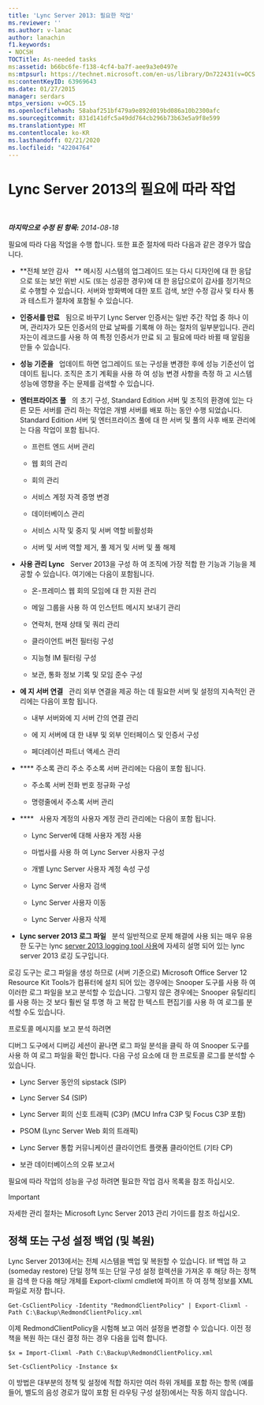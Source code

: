 ```yaml
---
title: 'Lync Server 2013: 필요한 작업'
ms.reviewer: ''
ms.author: v-lanac
author: lanachin
f1.keywords:
- NOCSH
TOCTitle: As-needed tasks
ms:assetid: b66bc6fe-f138-4cf4-ba7f-aee9a3e0497e
ms:mtpsurl: https://technet.microsoft.com/en-us/library/Dn722431(v=OCS.15)
ms:contentKeyID: 63969643
ms.date: 01/27/2015
manager: serdars
mtps_version: v=OCS.15
ms.openlocfilehash: 58abaf251bf479a9e892d019bd086a10b2300afc
ms.sourcegitcommit: 831d141dfc5a49dd764cb296b73b63e5a9f8e599
ms.translationtype: MT
ms.contentlocale: ko-KR
ms.lasthandoff: 02/21/2020
ms.locfileid: "42204764"
---
```

<div data-xmlns="http://www.w3.org/1999/xhtml">

<div class="topic" data-xmlns="http://www.w3.org/1999/xhtml" data-msxsl="urn:schemas-microsoft-com:xslt" data-cs="https://msdn.microsoft.com/">

<div data-asp="https://msdn2.microsoft.com/asp">

# <a name="as-needed-tasks-in-lync-server-2013"></a>Lync Server 2013의 필요에 따라 작업

</div>

<div id="mainSection">

<div id="mainBody">

<span> </span>

_**마지막으로 수정 된 항목:** 2014-08-18_

필요에 따라 다음 작업을 수행 합니다. 또한 표준 절차에 따라 다음과 같은 경우가 많습니다.

  - **전체 보안 감사   ** 메시징 시스템의 업그레이드 또는 다시 디자인에 대 한 응답으로 또는 보안 위반 시도 (또는 성공한 경우)에 대 한 응답으로이 감사를 정기적으로 수행할 수 있습니다. 서버와 방화벽에 대한 포트 검색, 보안 수정 감사 및 타사 통과 테스트가 절차에 포함될 수 있습니다.

  - **인증서를 만료**   됨으로 바꾸기 Lync Server 인증서는 일반 주간 작업 중 하나 이며, 관리자가 모든 인증서의 만료 날짜를 기록해 야 하는 절차의 일부분입니다. 관리자는이 레코드를 사용 하 여 특정 인증서가 만료 되 고 필요에 따라 바뀔 때 알림을 만들 수 있습니다.

  - **성능 기준을**   업데이트 하면 업그레이드 또는 구성을 변경한 후에 성능 기준선이 업데이트 됩니다. 조직은 초기 계획을 사용 하 여 성능 변경 사항을 측정 하 고 시스템 성능에 영향을 주는 문제를 검색할 수 있습니다.

  - **엔터프라이즈 풀**   의 초기 구성, Standard Edition 서버 및 조직의 환경에 있는 다른 모든 서버를 관리 하는 작업은 개별 서버를 배포 하는 동안 수행 되었습니다. Standard Edition 서버 및 엔터프라이즈 풀에 대 한 서버 및 풀의 사후 배포 관리에는 다음 작업이 포함 됩니다.
    
      - 프런트 엔드 서버 관리
    
      - 웹 회의 관리
    
      - 회의 관리
    
      - 서비스 계정 자격 증명 변경
    
      - 데이터베이스 관리
    
      - 서비스 시작 및 중지 및 서버 역할 비활성화
    
      - 서버 및 서버 역할 제거, 풀 제거 및 서버 및 풀 해제

  - **사용 관리 Lync**   Server 2013을 구성 하 여 조직에 가장 적합 한 기능과 기능을 제공할 수 있습니다. 여기에는 다음이 포함됩니다.
    
      - 온-프레미스 웹 회의 모임에 대 한 지원 관리
    
      - 메일 그룹을 사용 하 여 인스턴트 메시지 보내기 관리
    
      - 연락처, 현재 상태 및 쿼리 관리
    
      - 클라이언트 버전 필터링 구성
    
      - 지능형 IM 필터링 구성
    
      - 보관, 통화 정보 기록 및 모임 준수 구성

  - **에 지 서버 연결**   관리 외부 연결을 제공 하는 데 필요한 서버 및 설정의 지속적인 관리에는 다음이 포함 됩니다.
    
      - 내부 서버와에 지 서버 간의 연결 관리
    
      - 에 지 서버에 대 한 내부 및 외부 인터페이스 및 인증서 구성
    
      - 페더레이션 파트너 액세스 관리

  - **** 주소록 관리 주소 주소록 서버 관리에는 다음이 포함 됩니다.   
    
      - 주소록 서버 전화 번호 정규화 구성
    
      - 명령줄에서 주소록 서버 관리

  - ****   사용자 계정의 사용자 계정 관리 관리에는 다음이 포함 됩니다.
    
      - Lync Server에 대해 사용자 계정 사용
    
      - 마법사를 사용 하 여 Lync Server 사용자 구성
    
      - 개별 Lync Server 사용자 계정 속성 구성
    
      - Lync Server 사용자 검색
    
      - Lync Server 사용자 이동
    
      - Lync Server 사용자 삭제

  - **Lync server 2013 로그 파일**   분석 일반적으로 문제 해결에 사용 되는 매우 유용한 도구는 lync [server 2013 logging tool 사용](https://technet.microsoft.com/library/gg558599.aspx)에 자세히 설명 되어 있는 lync server 2013 로깅 도구입니다.

로깅 도구는 로그 파일을 생성 하므로 (서버 기준으로) Microsoft Office Server 12 Resource Kit Tools가 컴퓨터에 설치 되어 있는 경우에는 Snooper 도구를 사용 하 여 이러한 로그 파일을 보고 분석할 수 있습니다. 그렇지 않은 경우에는 Snooper 유틸리티를 사용 하는 것 보다 훨씬 덜 투명 하 고 복잡 한 텍스트 편집기를 사용 하 여 로그를 분석할 수도 있습니다.

프로토콜 메시지를 보고 분석 하려면

디버그 도구에서 디버깅 세션이 끝나면 로그 파일 분석을 클릭 하 여 Snooper 도구를 사용 하 여 로그 파일을 확인 합니다. 다음 구성 요소에 대 한 프로토콜 로그를 분석할 수 있습니다.

  - Lync Server 동안의 sipstack (SIP)

  - Lync Server S4 (SIP)

  - Lync Server 회의 신호 트래픽 (C3P) (MCU Infra C3P 및 Focus C3P 포함)

  - PSOM (Lync Server Web 회의 트래픽)

  - Lync Server 통합 커뮤니케이션 클라이언트 플랫폼 클라이언트 (기타 CP)

  - 보관 데이터베이스의 오류 보고서

필요에 따라 작업의 성능을 구성 하려면 필요한 작업 검사 목록을 참조 하십시오.

<div>


> [!IMPORTANT]  
> 자세한 관리 절차는 Microsoft Lync Server 2013 관리 가이드를 참조 하십시오.



</div>

<div>

## <a name="backup-and-restore-policies-or-configuration-settings"></a>정책 또는 구성 설정 백업 (및 복원)

Lync Server 2013에서는 전체 시스템을 백업 및 복원할 수 있습니다. Iif 백업 하 고 (someday restore) 단일 정책 또는 단일 구성 설정 컬렉션을 가져온 후 해당 하는 정책을 검색 한 다음 해당 개체를 Export-clixml cmdlet에 파이프 하 여 정책 정보를 XML 파일로 저장 합니다.

`Get-CsClientPolicy -Identity "RedmondClientPolicy" | Export-Clixml -Path C:\Backup\RedmondClientPolicy.xml`

이제 RedmondClientPolicy을 시험해 보고 여러 설정을 변경할 수 있습니다. 이전 정책을 복원 하는 대신 결정 하는 경우 다음을 입력 합니다.

`$x = Import-Clixml -Path C:\Backup\RedmondClientPolicy.xml`

`Set-CsClientPolicy -Instance $x`

이 방법은 대부분의 정책 및 설정에 적합 하지만 여러 하위 개체를 포함 하는 항목 (예를 들어, 별도의 음성 경로가 많이 포함 된 라우팅 구성 설정)에서는 작동 하지 않습니다.

</div>

</div>

<span> </span>

</div>

</div>

</div>

